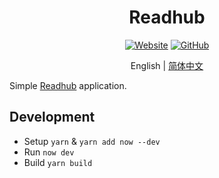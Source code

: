 <h1 align="center">Readhub</h1>

<div align="center">

[![Website](https://img.shields.io/website/https/readhub.now.sh.svg?style=for-the-badge)](https://readhub.now.sh/)
[![GitHub](https://img.shields.io/github/license/kidonng/readhub.svg?style=for-the-badge)](./LICENSE)

English | [简体中文](README-zh-CN.md)

</div>

Simple [Readhub](https://readhub.cn/) application.

## Development

- Setup `yarn` & `yarn add now --dev`
- Run `now dev`
- Build `yarn build`
